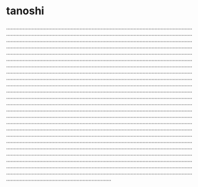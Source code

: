 # tanoshi

......................................................................................................................................................................................................................................................................................................................................................................................................................................................................................................................................................................................................................................................................................................................................................................................................................................................................................................................................................................................................................................................................................................................................................................................................................................................................................................................................................................................................................................................................................................................................................................................................................................................................................................................................................................................................................................................................................................................................................................................................................................................................................................................................................................................................................................................................................................................................................................................................................................................................................................................................................................................................................................................................................................................................................................................................................................................................................................................................................................................................................................................................................................................................................................